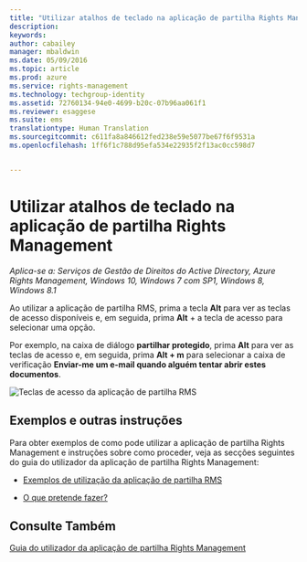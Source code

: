 ```yaml
---
title: "Utilizar atalhos de teclado na aplicação de partilha Rights Management | Azure RMS"
description: 
keywords: 
author: cabailey
manager: mbaldwin
ms.date: 05/09/2016
ms.topic: article
ms.prod: azure
ms.service: rights-management
ms.technology: techgroup-identity
ms.assetid: 72760134-94e0-4699-b20c-07b96aa061f1
ms.reviewer: esaggese
ms.suite: ems
translationtype: Human Translation
ms.sourcegitcommit: c611fa8a846612fed238e59e5077be67f6f9531a
ms.openlocfilehash: 1ff6f1c788d95efa534e22935f2f13ac0cc598d7


---
```


# Utilizar atalhos de teclado na aplicação de partilha Rights Management

*Aplica-se a: Serviços de Gestão de Direitos do Active Directory, Azure Rights Management, Windows 10, Windows 7 com SP1, Windows 8, Windows 8.1*

Ao utilizar a aplicação de partilha RMS, prima a tecla **Alt** para ver as teclas de acesso disponíveis e, em seguida, prima **Alt** + a tecla de acesso para selecionar uma opção.

Por exemplo, na caixa de diálogo **partilhar protegido**, prima **Alt** para ver as teclas de acesso e, em seguida, prima **Alt + m** para selecionar a caixa de verificação **Enviar-me um e-mail quando alguém tentar abrir estes documentos**.

![Teclas de acesso da aplicação de partilha RMS](../media/ADRMS_MSRMSApp_AccessKeys.png)

## Exemplos e outras instruções
Para obter exemplos de como pode utilizar a aplicação de partilha Rights Management e instruções sobre como proceder, veja as secções seguintes do guia do utilizador da aplicação de partilha Rights Management:

-   [Exemplos de utilização da aplicação de partilha RMS](sharing-app-user-guide.md#examples-for-using-the-rms-sharing-application)

-   [O que pretende fazer?](sharing-app-user-guide.md#what-do-you-want-to-do-)

## Consulte Também
[Guia do utilizador da aplicação de partilha Rights Management](sharing-app-user-guide.md)



<!--HONumber=Jun16_HO4-->


